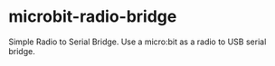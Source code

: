 # microbit-radio-bridge
Simple Radio to Serial Bridge.  Use a micro:bit as a radio to USB serial bridge.

